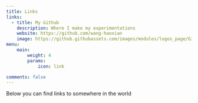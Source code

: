 ```yaml
---
title: Links
links:
  - title: My Github
    description: Where I make my experimentations
    website: https://github.com/wang-haoxian
    image: https://github.githubassets.com/images/modules/logos_page/GitHub-Mark.png
menu:
    main: 
        weight: 4
        params:
            icon: link

comments: false
---
```


Below you can find links to somewhere in the world